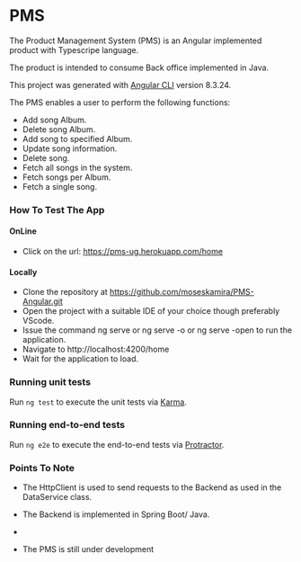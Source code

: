 # PMS

The Product Management System (PMS) is an Angular implemented product with Typescripe language.

The product is intended to consume Back office implemented in Java.

This project was generated with [Angular CLI](https://github.com/angular/angular-cli) version 8.3.24.

The PMS enables a user to perform the following functions:

- Add song Album.
- Delete song Album.
- Add song to specified Album.
- Update song information.
- Delete song.
- Fetch all songs in the system.
- Fetch songs per Album.
- Fetch a single song.

### How To Test The App

#### OnLine
- Click on the url: https://pms-ug.herokuapp.com/home

#### Locally
- Clone the repository at https://github.com/moseskamira/PMS-Angular.git 
- Open the project with a suitable IDE of your choice though preferably VScode.
- Issue the command ng serve or ng serve -o or ng serve -open to run the application.
- Navigate to http://localhost:4200/home
- Wait for the application to load.

### Running unit tests

Run `ng test` to execute the unit tests via [Karma](https://karma-runner.github.io).

### Running end-to-end tests

Run `ng e2e` to execute the end-to-end tests via [Protractor](http://www.protractortest.org/).

### Points To Note
- The HttpClient is used to send requests to the Backend as used in the DataService class.
- The Backend is implemented in Spring Boot/ Java.
- 



- The PMS is still under development

